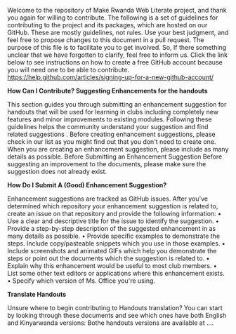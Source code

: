 
Welcome to the repository of Make Rwanda Web Literate project, and thank you again for willing to contribute.
The following is a set of guidelines for contributing to the project and its packages, which are hosted on our GitHub. These are mostly guidelines, not rules. Use your best judgment, and feel free to propose changes to this document in a pull request.
The purpose of this file is to facilitate you to get involved. So, If there something unclear that we have forgotten to clarify, feel free to inform us.
Click the link below to see instructions on how to create a free GitHub account because you will need one to be able to contribute.</br>
https://help.github.com/articles/signing-up-for-a-new-github-account/

**How Can I Contribute?
Suggesting Enhancements for the handouts**

This section guides you through submitting an enhancement suggestion for  handouts that will be used for learning in clubs including completely new features and minor improvements to existing modules. Following these guidelines helps the community understand your suggestion   and find related suggestions  .
Before creating enhancement suggestions, please check in our list as you might find out that you don't need to create one. When you are creating an enhancement suggestion, please include as many details as possible. 
Before Submitting an Enhancement Suggestion
Before suggesting an improvement to the documents, please make sure the suggestion does not already exist.

**How Do I Submit A (Good) Enhancement Suggestion?**

Enhancement suggestions are tracked as GitHub issues. After you've determined which repository your enhancement suggestion is related to, create an issue on that repository and provide the following information:
•	Use a clear and descriptive title for the issue to identify the suggestion.
•	Provide a step-by-step description of the suggested enhancement in as many details as possible.
•	Provide specific examples to demonstrate the steps. Include copy/pasteable snippets which you use in those examples.
•	Include screenshots and animated GIFs which help you demonstrate the steps or point out the documents which the suggestion is related to. 
•	Explain why this enhancement would be useful to most club members.
•	List some other text editors or applications where this enhancement exists.
•	Specify which version of Ms. Office you're using. 

**Translate Handouts**

Unsure where to begin contributing to Handouts translation? You can start by looking through these documents and see which ones have both English and Kinyarwanda versions:
Bothe handouts versions are available at ….
